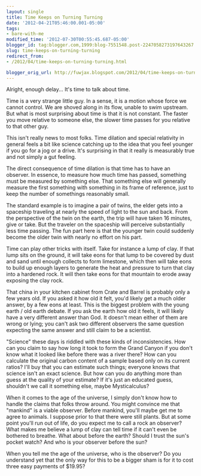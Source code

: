 ```yaml
---
layout: single
title: Time Keeps on Turning Turning
date: '2012-04-21T05:46:00.001-05:00'
tags: 
- bare-with-me
modified_time: '2012-07-30T00:55:45.687-05:00'
blogger_id: tag:blogger.com,1999:blog-7551548.post-2247058273197643267
slug: time-keeps-on-turning-turning
redirect_from: 
- /2012/04/time-keeps-on-turning-turning.html

blogger_orig_url: http://fuwjax.blogspot.com/2012/04/time-keeps-on-turning-turning.html
---
```


Alright, enough delay... It's time to talk about time.

Time is a very strange little guy. In a sense, it is a motion whose force we cannot control. We are shoved along in its flow, unable to swim upstream. But what is most surprising about time is that it is not constant.  The faster you move relative to someone else, the slower time passes for you relative to that other guy.

This isn't really news to most folks. Time dilation and special relativity in general feels a bit like science catching up to the idea that you feel younger if you go for a jog or a drive. It's surprising in that it really is measurably true and not simply a gut feeling.

The direct consequence of time dilation is that time has to have an observer. In essence, to measure how much time has passed, something must be measured by something else. That something else will generally measure the first something with something in its frame of reference, just to keep the number of somethings reasonably small.

The standard example is to imagine a pair of twins, the elder gets into a spaceship traveling at nearly the speed of light to the sun and back. From the perspective of the twin on the earth, the trip will have taken 16 minutes, give or take. But the traveler on the spaceship will perceive substantially less time passing. The fun part here is that the younger twin could suddenly become the older twin with nearly no effort on his part.

Time can play other tricks with itself. Take for instance a lump of clay. If that lump sits on the ground, it will take eons for that lump to be covered by dust and sand until enough collects to form limestone, which then will take eons to build up enough layers to generate the heat and pressure to turn that clay into a hardened rock. It will then take eons for that mountain to erode away exposing the clay rock.

That china in your kitchen cabinet from Crate and Barrel is probably only a few years old. If you asked it how old it felt, you'd likely get a much older answer, by a few eons at least.  This is the biggest problem with the young earth / old earth debate. If you ask the earth how old it feels, it will likely have a very different answer than God. It doesn't mean either of them are wrong or lying; you can't ask two different observers the same question expecting the same answer and still claim to be a scientist.

"Science" these days is riddled with these kinds of inconsistencies. How can you claim to say how long it took to form the Grand Canyon if you don't know what it looked like before there was a river there? How can you calculate the original carbon content of a sample based only on its current ratios? I'll buy that you can estimate such things; everyone knows that science isn't an exact science. But how can you do anything more than guess at the quality of your estimate? If it's just an educated guess, shouldn't we call it something else, maybe Mysticalculus?

When it comes to the age of the universe, I simply don't know how to handle the claims that folks throw around. You might convince me that "mankind" is a viable observer. Before mankind, you'll maybe get me to agree to animals. I suppose prior to that there were still plants. But at some point you'll run out of life, do you expect me to call a rock an observer? What makes me believe a lump of clay can tell time if it can't even be bothered to breathe. What about before the earth? Should I trust the sun's pocket watch? And who is your observer before the sun?

When you tell me the age of the universe, who is the observer? Do you understand yet that the only way for this to be a bigger sham is for it to cost three easy payments of $19.95?